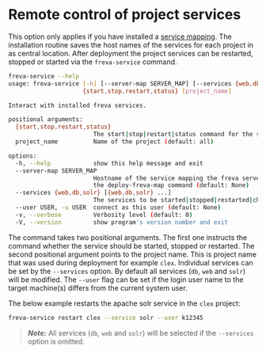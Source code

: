 # Remote control of project services
This option only applies if you have installed a [service mapping](Installation.html#setting-up-a-service-that-maps-the-server-structure).
The installation routine saves the host names of the services for each project in
as central location. After deployment the project services can be restarted,
stopped or started via the `freva-service` command.

```bash
freva-service --help
usage: freva-service [-h] [--server-map SERVER_MAP] [--services {web,db,solr} [{web,db,solr} ...]] [--user USER] [-v] [-V]
                     {start,stop,restart,status} [project_name]

Interact with installed freva services.

positional arguments:
  {start,stop,restart,status}
                        The start|stop|restart|status command for the service
  project_name          Name of the project (default: all)

options:
  -h, --help            show this help message and exit
  --server-map SERVER_MAP
                        Hostname of the service mapping the freva server archtiecture, Note: you can create a server map by running
                        the deploy-freva-map command (default: None)
  --services {web,db,solr} [{web,db,solr} ...]
                        The services to be started|stopped|restarted|checked (default: ['solr', 'db', 'web'])
  --user USER, -u USER  connect as this user (default: None)
  -v, --verbose         Verbosity level (default: 0)
  -V, --version         show program's version number and exit

```

The command takes two positional arguments. The first one instructs the
command whether the service should be started, stopped or restarted.
The second positional argument points to the project name. This is project name
that was used during deployment for example `clex`. Individual services
can be set by the `--services` option. By default all services (`db`, `web` and `solr`)
will be modified. The `--user` flag can be set if the login user name to the
target machine(s) differs from the current system user.

The below example restarts the apache solr service in the `clex` project:

```bash
freva-service restart clex --service solr --user k12345
```

> **_Note:_** All services (`db`, `web` and `solr`) will be selected if the `--services` option
is omitted.

